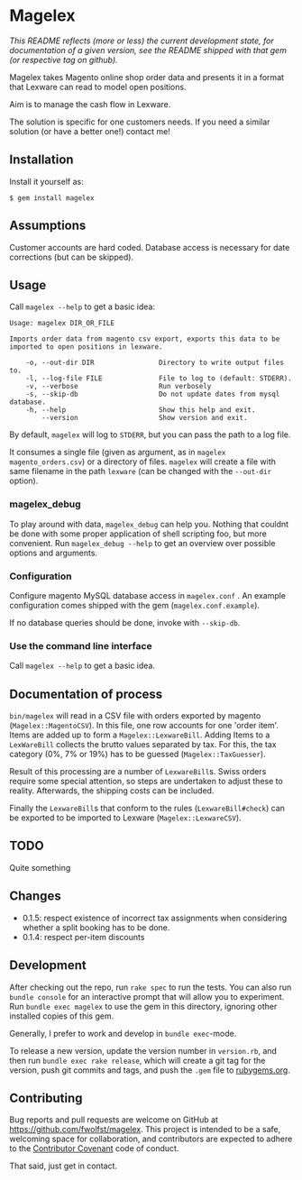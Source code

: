 # Magelex

*This README reflects (more or less) the current development state, for documentation of a given version, see the README shipped with that gem (or respective tag on github).*

Magelex takes Magento online shop order data and presents it in a format that Lexware can read to model open positions.

Aim is to manage the cash flow in Lexware.

The solution is specific for one customers needs.  If you need a similar solution (or have a better one!) contact me!

## Installation

Install it yourself as:

    $ gem install magelex

## Assumptions

Customer accounts are hard coded.  Database access is necessary for date corrections (but can be skipped).

## Usage

Call `magelex --help` to get a basic idea:

    Usage: magelex DIR_OR_FILE
    
    Imports order data from magento csv export, exports this data to be imported to open positions in lexware.
    
        -o, --out-dir DIR                Directory to write output files to.
        -l, --log-file FILE              File to log to (default: STDERR).
        -v, --verbose                    Run verbosely
        -s, --skip-db                    Do not update dates from mysql database.
        -h, --help                       Show this help and exit.
            --version                    Show version and exit.
    

By default, `magelex` will log to `STDERR`, but you can pass the path to a log file.

It consumes a single file (given as argument, as in `magelex magento_orders.csv`) or a directory of files.  `magelex` will create a file with same filename in the path `lexware` (can be changed with the `--out-dir` option).

### magelex_debug

To play around with data, `magelex_debug` can help you.  Nothing that couldnt be done with some proper application of shell scripting foo, but more convenient. Run  `magelex_debug --help` to get an overview over possible options and arguments.

### Configuration

Configure magento MySQL database access in `magelex.conf` .  An example configuration comes shipped with the gem (`magelex.conf.example`).

If no database queries should be done, invoke with `--skip-db`.

### Use the command line interface

Call `magelex --help` to get a basic idea.

## Documentation of process

`bin/magelex` will read in a CSV file with orders exported by magento (`Magelex::MagentoCSV`).  In this file, one row accounts for one 'order item'.  Items are added up to form a `Magelex::LexwareBill`.  Adding Items to a `LexWareBill` collects the brutto values separated by tax.  For this, the tax category (0%, 7% or 19%) has to be guessed (`Magelex::TaxGuesser`).

Result of this processing are a number of `LexwareBill`s.
Swiss orders require some special attention, so steps are undertaken to adjust these to reality.  Afterwards, the shipping costs can be included.

Finally the `LexwareBill`s that conform to the rules (`LexwareBill#check`) can be exported to be imported to Lexware (`Magelex::LexwareCSV`).

## TODO

Quite something

## Changes

  - 0.1.5:
    respect existence of incorrect tax assignments when considering whether a split booking has to be done.
  - 0.1.4:
    respect per-item discounts

## Development

After checking out the repo, run `rake spec` to run the tests. You can also run `bundle console` for an interactive prompt that will allow you to experiment. Run `bundle exec magelex` to use the gem in this directory, ignoring other installed copies of this gem.

Generally, I prefer to work and develop in `bundle exec`-mode.

To release a new version, update the version number in `version.rb`, and then run `bundle exec rake release`, which will create a git tag for the version, push git commits and tags, and push the `.gem` file to [rubygems.org](https://rubygems.org).

## Contributing

Bug reports and pull requests are welcome on GitHub at https://github.com/fwolfst/magelex. This project is intended to be a safe, welcoming space for collaboration, and contributors are expected to adhere to the [Contributor Covenant](http://contributor-covenant.org) code of conduct.

That said, just get in contact.
